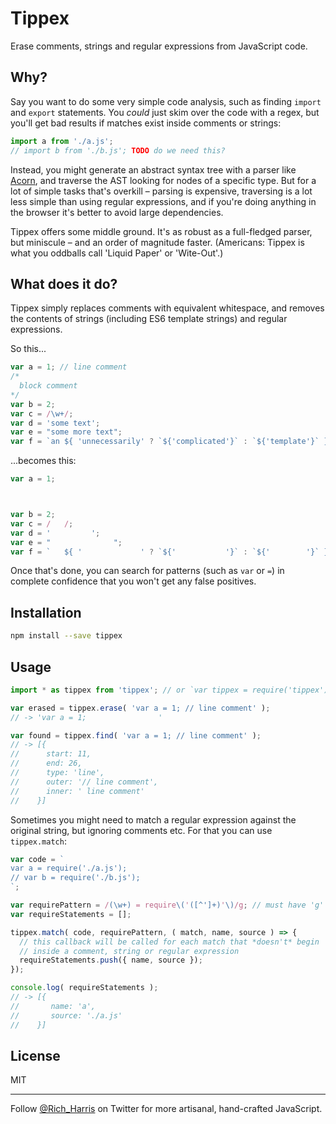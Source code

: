# Tippex

Erase comments, strings and regular expressions from JavaScript code.

## Why?

Say you want to do some very simple code analysis, such as finding `import` and `export` statements. You *could* just skim over the code with a regex, but you'll get bad results if matches exist inside comments or strings:

```js
import a from './a.js';
// import b from './b.js'; TODO do we need this?
```

Instead, you might generate an abstract syntax tree with a parser like [Acorn](https://github.com/ternjs/acorn), and traverse the AST looking for nodes of a specific type. But for a lot of simple tasks that's overkill – parsing is expensive, traversing is a lot less simple than using regular expressions, and if you're doing anything in the browser it's better to avoid large dependencies.

Tippex offers some middle ground. It's as robust as a full-fledged parser, but miniscule – and an order of magnitude faster. (Americans: Tippex is what you oddballs call 'Liquid Paper' or 'Wite-Out'.)


## What does it do?

Tippex simply replaces comments with equivalent whitespace, and removes the contents of strings (including ES6 template strings) and regular expressions.

So this...

```js
var a = 1; // line comment
/*
  block comment
*/
var b = 2;
var c = /\w+/;
var d = 'some text';
var e = "some more text";
var f = `an ${ 'unnecessarily' ? `${'complicated'}` : `${'template'}` } string`;
```

...becomes this:

```js
var a = 1;                



var b = 2;
var c = /   /;
var d = '         ';
var e = "              ";
var f = `   ${ '             ' ? `${'           '}` : `${'        '}` }       `;
```

Once that's done, you can search for patterns (such as `var` or ` = `) in complete confidence that you won't get any false positives.


## Installation

```bash
npm install --save tippex
```


## Usage

```js
import * as tippex from 'tippex'; // or `var tippex = require('tippex')`, etc

var erased = tippex.erase( 'var a = 1; // line comment' );
// -> 'var a = 1;                '

var found = tippex.find( 'var a = 1; // line comment' );
// -> [{
//      start: 11,
//      end: 26,
//      type: 'line',
//      outer: '// line comment',
//      inner: ' line comment'
//    }]
```

Sometimes you might need to match a regular expression against the original string, but ignoring comments etc. For that you can use `tippex.match`:

```js
var code = `
var a = require('./a.js');
// var b = require('./b.js');
`;

var requirePattern = /(\w+) = require\('([^']+)'\)/g; // must have 'g' flag
var requireStatements = [];

tippex.match( code, requirePattern, ( match, name, source ) => {
  // this callback will be called for each match that *doesn't* begin
  // inside a comment, string or regular expression
  requireStatements.push({ name, source });
});

console.log( requireStatements );
// -> [{
//       name: 'a',
//       source: './a.js'
//    }]
```


## License

MIT

----

Follow [@Rich_Harris](https://twitter.com/Rich_Harris) on Twitter for more artisanal, hand-crafted JavaScript.
